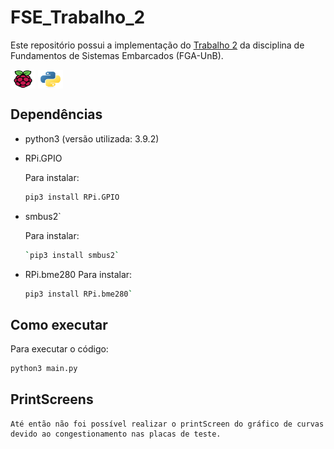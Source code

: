 # FSE_Trabalho_2

Este repositório possui a implementação do [Trabalho 2](https://gitlab.com/fse_fga/trabalhos-2022_2/trabalho-2-2022-2) da disciplina de Fundamentos de Sistemas Embarcados (FGA-UnB).


<img align="center" alt="Raspverry Pi" height="30" width="40" src="https://raw.githubusercontent.com/devicons/devicon/master/icons/raspberrypi/raspberrypi-original.svg">
<img align="center" alt="Python" height="30" width="40" src="https://raw.githubusercontent.com/devicons/devicon/master/icons/python/python-original.svg">



## Dependências

* python3 (versão utilizada: 3.9.2)

* RPi.GPIO


  Para instalar:
  ```bash
  pip3 install RPi.GPIO
  ```

* smbus2`

    Para instalar:
    ```bash
    `pip3 install smbus2`
    ```
  
* RPi.bme280 
    Para instalar:
    ```bash
    pip3 install RPi.bme280`
    ```
 

## Como executar

Para executar o código:

```bash
python3 main.py
``` 

## PrintScreens

    Até então não foi possível realizar o printScreen do gráfico de curvas devido ao congestionamento nas placas de teste.
